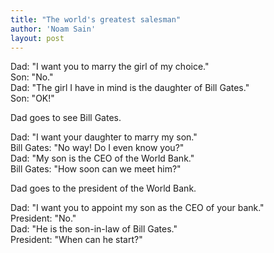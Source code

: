 ```yaml
---
title: "The world's greatest salesman"
author: 'Noam Sain'
layout: post
---
```


Dad: "I want you to marry the girl of my choice."  
Son: "No."  
Dad: "The girl I have in mind is the daughter of Bill Gates."  
Son: "OK!"  
  
Dad goes to see Bill Gates.

Dad: "I want your daughter to marry my son."  
Bill Gates: "No way! Do I even know you?"  
Dad: "My son is the CEO of the World Bank."  
Bill Gates: "How soon can we meet him?"

Dad goes to the president of the World Bank.

Dad: "I want you to appoint my son as the CEO of your bank."  
President: "No."  
Dad: "He is the son-in-law of Bill Gates."  
President: "When can he start?"